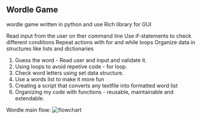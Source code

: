 ## **Wordle Game**

wordle game written in python and use Rich library for GUI

Read input from the user on ther command line
Use if-statements to check different conditions
Repeat actions with for and while loops
Organize data in structures like lists and dictionaries

1. Guess the word - Read user and input and validate it.
2. Using loops to avoid repetive code - for loop.
3. Check word letters using set data structure.
4. Use a words list to make it more fun
5. Creating a script that converts any textfile into formatted word list
6. Organizing my code with functions - reusable, maintainable and extendable.

Wordle main flow: 
![flowchart](C:\Users\simon\PythonPractice\PythonProjects\Wordle\Wordle_MainFlow1.jpg)